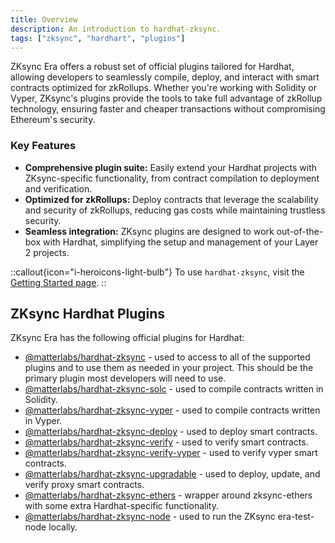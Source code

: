 ```yaml
---
title: Overview
description: An introduction to hardhat-zksync.
tags: ["zksync", "hardhart", "plugins"]
---
```


ZKsync Era offers a robust set of official plugins tailored for Hardhat, allowing developers to seamlessly compile, deploy, and interact with smart
contracts optimized for zkRollups. Whether you're working with Solidity or Vyper, ZKsync's plugins provide the tools to take full advantage of
zkRollup technology, ensuring faster and cheaper transactions without compromising Ethereum's security.

### Key Features

- **Comprehensive plugin suite:** Easily extend your Hardhat projects with ZKsync-specific functionality, from contract compilation to deployment and verification.
- **Optimized for zkRollups:** Deploy contracts that leverage the scalability and security of zkRollups, reducing gas costs while maintaining
trustless security.
- **Seamless integration:** ZKsync plugins are designed to work out-of-the-box with Hardhat, simplifying the setup and management of your Layer 2 projects.

::callout{icon="i-heroicons-light-bulb"}
To use `hardhat-zksync`, visit the [Getting Started page](/zksync-network/tooling/hardhat/guides/getting-started).
::

## ZKsync Hardhat Plugins

ZKsync Era has the following official plugins for Hardhat:

- [@matterlabs/hardhat-zksync](/zksync-network/tooling/hardhat/plugins/hardhat-zksync) - used to access to all of the supported plugins and to use them
as needed in your project. This should be the primary plugin most developers will need to use.
- [@matterlabs/hardhat-zksync-solc](/zksync-network/tooling/hardhat/plugins/hardhat-zksync-solc) - used to compile contracts written in Solidity.
- [@matterlabs/hardhat-zksync-vyper](/zksync-network/tooling/hardhat/plugins/hardhat-zksync-vyper) - used to compile contracts written in Vyper.
- [@matterlabs/hardhat-zksync-deploy](/zksync-network/tooling/hardhat/plugins/hardhat-zksync-deploy) - used to deploy smart contracts.
- [@matterlabs/hardhat-zksync-verify](/zksync-network/tooling/hardhat/plugins/hardhat-zksync-verify) - used to verify smart contracts.
- [@matterlabs/hardhat-zksync-verify-vyper](/zksync-network/tooling/hardhat/plugins/hardhat-zksync-verify-vyper) - used to verify vyper smart contracts.
- [@matterlabs/hardhat-zksync-upgradable](/zksync-network/tooling/hardhat/plugins/hardhat-zksync-upgradable) - used to deploy, update, and verify proxy
  smart contracts.
- [@matterlabs/hardhat-zksync-ethers](/zksync-network/tooling/hardhat/plugins/hardhat-zksync-ethers) - wrapper around zksync-ethers with some extra
Hardhat-specific functionality.
- [@matterlabs/hardhat-zksync-node](/zksync-network/tooling/hardhat/plugins/hardhat-zksync-node) - used to run the ZKsync era-test-node locally.
